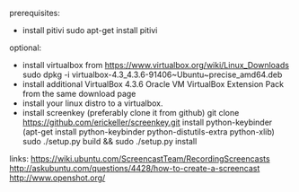 prerequisites:
 * install pitivi
  sudo apt-get install pitivi

optional:
* install virtualbox from https://www.virtualbox.org/wiki/Linux_Downloads
  sudo dpkg -i virtualbox-4.3_4.3.6-91406~Ubuntu~precise_amd64.deb
* install additional VirtualBox 4.3.6 Oracle VM VirtualBox Extension Pack from the same download page
* install your linux distro to a virtualbox.
* install screenkey (preferably clone it from github)
 git clone https://github.com/erickeller/screenkey.git
 install python-keybinder (apt-get install python-keybinder python-distutils-extra python-xlib)
 sudo ./setup.py build && sudo ./setup.py install

links:
https://wiki.ubuntu.com/ScreencastTeam/RecordingScreencasts
http://askubuntu.com/questions/4428/how-to-create-a-screencast
http://www.openshot.org/

